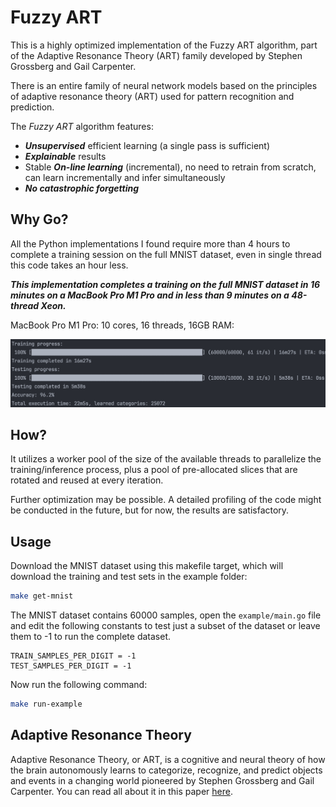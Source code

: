 # Fuzzy ART

This is a highly optimized implementation of the Fuzzy ART algorithm, part of the Adaptive Resonance Theory (ART) family developed by Stephen Grossberg and Gail Carpenter.

There is an entire family of neural network models based on the principles of adaptive resonance theory (ART) used for pattern recognition and prediction.

The _Fuzzy ART_ algorithm features:
- **_Unsupervised_** efficient learning (a single pass is sufficient)
- **_Explainable_** results
- Stable **_On-line learning_** (incremental), no need to retrain from scratch, can learn incrementally and infer simultaneously
- **_No catastrophic forgetting_**

## Why Go?
All the Python implementations I found require more than 4 hours to complete a training session on the full MNIST dataset, even in single thread this code takes an hour less.

_**This implementation completes a training on the full MNIST dataset in 16 minutes on a MacBook Pro M1 Pro and in less than 9 minutes on a 48-thread Xeon.**_

MacBook Pro M1 Pro: 10 cores, 16 threads, 16GB RAM:

![](./resources/MacbookPro_M1_Pro.png)

## How?

It utilizes a worker pool of the size of the available threads to parallelize the training/inference process, plus a pool of pre-allocated slices that are rotated and reused at every iteration.

Further optimization may be possible. A detailed profiling of the code might be conducted in the future, but for now, the results are satisfactory.

## Usage

Download the MNIST dataset using this makefile target, which will download the training and test sets in the example folder:
```bash
make get-mnist
```

The MNIST dataset contains 60000 samples, open the `example/main.go` file and edit the following constants to test just a subset of the dataset or leave them to -1 to run the complete dataset.

```
TRAIN_SAMPLES_PER_DIGIT = -1
TEST_SAMPLES_PER_DIGIT = -1
```

Now run the following command: 
```bash
make run-example
```

## Adaptive Resonance Theory

Adaptive Resonance Theory, or ART, is a cognitive and neural theory of how the brain autonomously learns to categorize, recognize, and predict objects and events in a changing world pioneered by Stephen Grossberg and Gail Carpenter.
You can read all about it in this paper [here](https://www.semanticscholar.org/paper/Adaptive-Resonance-Theory%3A-How-a-brain-learns-to-a-Grossberg/71bc18bcafe1f4909a97b0b17a522dffe306ee6a?p2df).
